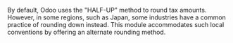 By default, Odoo uses the "HALF-UP" method to round tax amounts. However, in some
regions, such as Japan, some industries have a common practice of rounding down instead.
This module accommodates such local conventions by offering an alternate rounding method.
